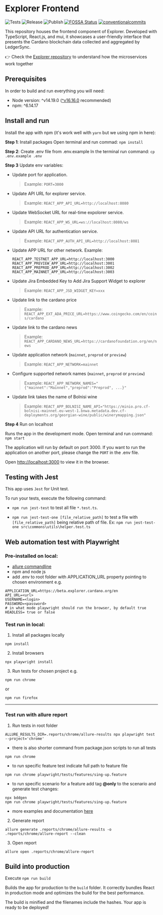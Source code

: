 # Explorer Frontend

<p align="left">
<img alt="Tests" src="https://github.com/cardano-foundation/cf-explorer-frontend/actions/workflows/tests.yaml/badge.svg" />
<img alt="Release" src="https://github.com/cardano-foundation/cf-explorer-frontend/actions/workflows/release.yaml/badge.svg" />
<img alt="Publish" src="https://github.com/cardano-foundation/cf-explorer-frontend/actions/workflows/publish.yaml/badge.svg" />
<a href="https://app.fossa.com/reports/537ced0e-85fe-4d78-843b-f2ff2dd4faac"><img alt="FOSSA Status" src="https://app.fossa.com/api/projects/custom%2B41588%2Fgit%40github.com%3Acardano-foundation%2Fcf-explorer-frontend.git.svg?type=small"/></a>
<a href="https://conventionalcommits.org"><img alt="conventionalcommits" src="https://img.shields.io/badge/Conventional%20Commits-1.0.0-%23FE5196?logo=conventionalcommits" /></a>
</p>

This repository houses the frontend component of Explorer. Developed with TypeScript, React.js, and mui, it showcases a
user-friendly interface that presents the Cardano blockchain data collected and aggregated by LedgerSync.

👉 Check the [Explorer repository](https://github.com/cardano-foundation/cf-explorer) to understand how the microservices
work together

## Prerequisites

In order to build and run everything you will need:

- Node version: ^v14.19.0  ([^v16.16.0](https://nodejs.org/en/blog/release/v16.16.0/) recommended)
- npm: ^6.14.17

## Install and run

Install the app with npm (it's work well with `yarn` but we using npm in here):

**Step 1**: Install packages
Open terminal and run commad: `npm install`

**Step 2**: Create .env file from .env.example
In the terminal run command: `cp .env.example .env`

**Step 3** Update env variables:

- Update port for application.
  > Example: `PORT=3000`

- Update API URL for explorer service.
  > Example: `REACT_APP_API_URL=http://localhost:8080`

- Update WebSocket URL for real-time expolorer service.
  > Example: `REACT_APP_WS_URL=ws://localhost:8080/ws`

- Update API URL for authentication service.
  > Example: `REACT_APP_AUTH_API_URL=http://localhost:8081`

- Update APP URL for other network. Example:
    ```
    REACT_APP_TESTNET_APP_URL=http://localhost:3000
    REACT_APP_PREVIEW_APP_URL=http://localhost:3001
    REACT_APP_PREPROD_APP_URL=http://localhost:3002
    REACT_APP_MAINNET_APP_URL=http://localhost:3003
    ```

- Update Jira Embedded Key to Add Jira Support Widget to explorer
  > Example: `REACT_APP_JSD_WIDGET_KEY=xxx`

- Update link to the cardano price
  > Example: `REACT_APP_EXT_ADA_PRICE_URL=https://www.coingecko.com/en/coins/cardano`

- Update link to the cardano news
  > Example: `REACT_APP_CARDANO_NEWS_URL=https://cardanofoundation.org/en/news`

- Update application network (`mainnet`, `preprod` or `preview`)
  > Example: `REACT_APP_NETWORK=mainnet`

- Configure supported network names (`mainnet`, `preprod` or `preview`)
  > Example: `REACT_APP_NETWORK_NAMES="{"mainnet":"Mainnet","preprod":"Preprod", ...}"`

- Update link takes the name of Bolnisi wine
  > Example: `REACT_APP_BOLNISI_NAME_API="https://minio.pro.cf-bolnisi-mainnet.eu-west-1.bnwa.metadata.dev.cf-deployments.org/georgian-wine/public/winerymapping.json"`

**Step 4** Run on localhost

Runs the app in the development mode.
Open terminal and run command: `npm start`

The application will run by default on port 3000. If you want to run the application on another port, please change
the `PORT` in the .env file.

Open [http://localhost:3000](http://localhost:3000) to view it in the browser.

## Testing with Jest

This app uses `Jest` for Unit test.

To run your tests, execute the following command:

- `npm run jest-test` to test all file `*.test.ts`.

- `npm run jest-test-one [file_relative_path]` to test a file with `[file_relative_path]` being relative path of file.
  Ex: `npm run jest-test-one src\commons\utils\helper.test.ts`

## Web automation test with Playwright

### Pre-installed on local:

- [allure commandline](https://docs.qameta.io/allure-report/#_installing_a_commandline)
- npm and node js
- add .env to root folder with APPLICATION_URL property pointing to chosen environment e.g.

```
APPLICATION_URL=https://beta.explorer.cardano.org/en
API_URL=<url>
USERNAME=<login>
PASSWORD=<password>
# in what mode playwright should run the browser, by default true
HEADLESS= true or false 
```

### Test run in local:

1. Install all packages locally

```
npm install
```

2. Install browsers

```
npx playwright install
```

3. Run tests for chosen project e.g.

```
npm run chrome
```

or

```
npm run firefox
```

---

### Test run with allure report

1. Run tests in root folder

```
ALLURE_RESULTS_DIR=.reports/chrome/allure-results npx playwright test --project='chrome'
```

- there is also shorter command from package.json scripts to run all tests

```
npm run chrome
```

- to run specific feature test indicate full path to feature file

```
npm run chrome playwright/tests/features/sing-up.feature
```

- to run specific scenario for a feature add tag **@only** to the scenario and generate test changes:

```
npx bddgen
npm run chrome playwright/tests/features/sing-up.feature
```

- more examples and documentation [here](https://vitalets.github.io/playwright-bdd/#/installation)

2. Generate report

```
allure generate .reports/chrome/allure-results -o .reports/chrome/allure-report --clean
```

3. Open report

```
allure open .reports/chrome/allure-report
```

## Build into production

Execute  `npm run build`

Builds the app for production to the `build` folder.
It correctly bundles React in production mode and optimizes the build for the best performance.

The build is minified and the filenames include the hashes.
Your app is ready to be deployed!
